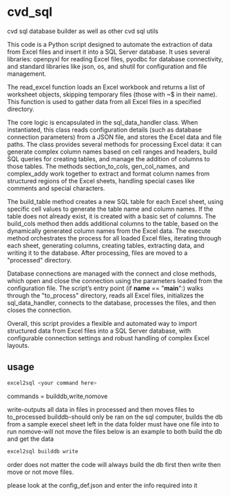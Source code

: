 # cvd_sql
cvd sql database builder as well as other cvd sql utils


This code is a Python script designed to automate the extraction of data from Excel files and insert it into a SQL Server database. It uses several libraries: openpyxl for reading Excel files, pyodbc for database connectivity, and standard libraries like json, os, and shutil for configuration and file management.

The read_excel function loads an Excel workbook and returns a list of worksheet objects, skipping temporary files (those with ~$ in their name). This function is used to gather data from all Excel files in a specified directory.

The core logic is encapsulated in the sql_data_handler class. When instantiated, this class reads configuration details (such as database connection parameters) from a JSON file, and stores the Excel data and file paths. The class provides several methods for processing Excel data: it can generate complex column names based on cell ranges and headers, build SQL queries for creating tables, and manage the addition of columns to those tables. The methods section_to_cols, gen_col_names, and complex_addy work together to extract and format column names from structured regions of the Excel sheets, handling special cases like comments and special characters.

The build_table method creates a new SQL table for each Excel sheet, using specific cell values to generate the table name and column names. If the table does not already exist, it is created with a basic set of columns. The build_cols method then adds additional columns to the table, based on the dynamically generated column names from the Excel data. The execute method orchestrates the process for all loaded Excel files, iterating through each sheet, generating columns, creating tables, extracting data, and writing it to the database. After processing, files are moved to a "processed" directory.

Database connections are managed with the connect and close methods, which open and close the connection using the parameters loaded from the configuration file. The script’s entry point (if __name__ == "__main__":) walks through the "to_process" directory, reads all Excel files, initializes the sql_data_handler, connects to the database, processes the files, and then closes the connection.

Overall, this script provides a flexible and automated way to import structured data from Excel files into a SQL Server database, with configurable connection settings and robust handling of complex Excel layouts.



## usage


```bash
excel2sql <your command here>
```

commands = builddb,write,nomove

write-outputs all data in files in processed and then moves files to to_processed
builddb-should only be ran on the sql computer, builds the db from a sample execel sheet left in the data folder
must have one file into to run
nomove-will not move the files
below is an example to both build the db and get the data
```bash
excel2sql builddb write
```
order does not matter the code will always build the db first then write then move or not move files.

please look at the config_def.json and enter the info required into it